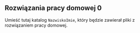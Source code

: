 ## Rozwiązania pracy domowej 0

Umieść tutaj katalog `NazwiskoImie`, który będzie zawierał pliki z rozwiązaniem pracy domowej.